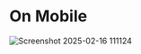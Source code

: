 # On Mobile 
![Screenshot 2025-02-16 111124](https://github.com/user-attachments/assets/28e6a4a5-c4d2-46dd-98ce-701dea146556)
